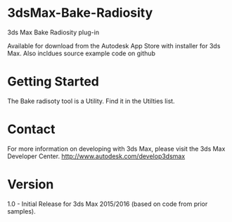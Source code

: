 3dsMax-Bake-Radiosity
=======================

3ds Max Bake Radiosity plug-in

Available for download from the Autodesk App Store with installer for 3ds Max. Also incldues source example code on github


Getting Started
============
The Bake radisoty tool is a Utility. Find it in the Utilties list.


Contact
======
For more information on developing with 3ds Max, please visit the 3ds Max Developer Center.
http://www.autodesk.com/develop3dsmax

Version
=======
1.0 - Initial Release for 3ds Max 2015/2016 (based on code from prior samples).

